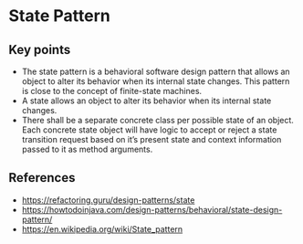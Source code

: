 # State Pattern
## Key points
* The state pattern is a behavioral software design pattern that allows an object to alter its behavior when its internal state changes. This pattern is close to the concept of finite-state machines.
* A state allows an object to alter its behavior when its internal state changes.
* There shall be a separate concrete class per possible state of an object. Each concrete state object will have logic to accept or reject a state transition request based on it’s present state and context information passed to it as method arguments.

## References
* https://refactoring.guru/design-patterns/state
* https://howtodoinjava.com/design-patterns/behavioral/state-design-pattern/
* https://en.wikipedia.org/wiki/State_pattern
